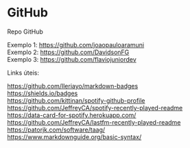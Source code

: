 # GitHub
Repo GitHub

Exemplo 1: https://github.com/joaopauloaramuni
<br>Exemplo 2: https://github.com/DavidsonFG
<br>Exemplo 3: https://github.com/flaviojuniordev

Links úteis:

https://github.com/Ileriayo/markdown-badges
<br>https://shields.io/badges
<br>https://github.com/kittinan/spotify-github-profile
<br>https://github.com/JeffreyCA/spotify-recently-played-readme
<br>https://data-card-for-spotify.herokuapp.com/
<br>https://github.com/JeffreyCA/lastfm-recently-played-readme
<br>https://patorjk.com/software/taag/
<br>https://www.markdownguide.org/basic-syntax/
